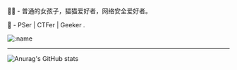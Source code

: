 👩‍💻 - 普通的女孩子，猫猫爱好者，网络安全爱好者。

🍇 - PSer | CTFer | Geeker .

![:name](https://count.getloli.com/get/@:shawRo0t)

---

![Anurag's GitHub stats](https://github-readme-stats.vercel.app/api?username=ShawRo0t&show_icons=true&theme=dark)
